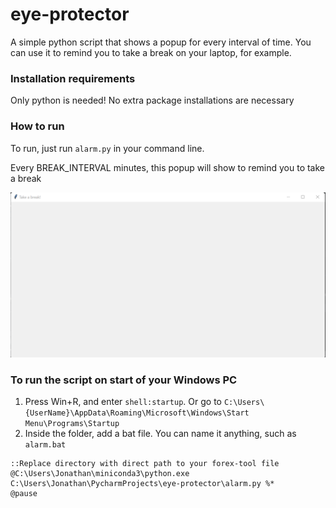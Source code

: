 # eye-protector
A simple python script that shows a popup for every interval of time. 
You can use it to remind you to take a break on your laptop, for example. 

### Installation requirements
Only python is needed! 
No extra package installations are necessary

### How to run
To run, just run `alarm.py` in your command line.

Every BREAK_INTERVAL minutes, this popup will show to remind you to take a break


![img.png](/tk_popup_img.png)

### To run the script on start of your Windows PC
1. Press Win+R, and enter `shell:startup`. Or go to `C:\Users\{UserName}\AppData\Roaming\Microsoft\Windows\Start Menu\Programs\Startup`
2. Inside the folder, add a bat file. You can name it anything, such as `alarm.bat` 
```
::Replace directory with direct path to your forex-tool file
@C:\Users\Jonathan\miniconda3\python.exe C:\Users\Jonathan\PycharmProjects\eye-protector\alarm.py %*
@pause
```

